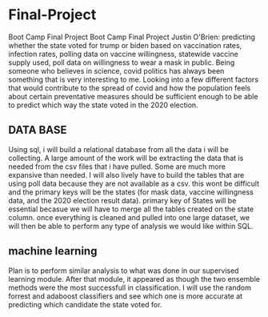 # Final-Project
Boot Camp Final Project
Boot Camp Final Project Justin O'Brien: predicting whether the state voted for trump or biden based on vaccination rates, infection rates, polling data on vaccine willingness, statewide vaccine supply used, poll data on willingness to wear a mask in public. Being someone who believes in science, covid politics has always been something that is very interesting to me.  Looking into a few different factors that would contribute to the spread of covid and how the population feels about certain preventative measures should be sufficient enough to be able to predict which way the state voted in the 2020 election.

## DATA BASE 
Using sql, i will build a relational database from all the data i will be collecting. A large amount of the work will be extracting the data that is needed from the csv files that i have pulled. Some are much more expansive than needed. I will also lively have to build the tables that are using poll data because they are not available as a csv. this wont be difficult and the primary keys will be the states (for mask data, vaccine willingness data, and the 2020 election result data). primary key of States will be essential becasue we will have to merge all the tables created on the state column. once everything is cleaned and pulled into one large dataset, we will then be able to perform any type of analysis we would like within SQL.

## machine learning
Plan is to perform similar analysis to what was done in our supervised learning module.  After that module, it appeared as though the two ensemble methods were the most successfull in classification.  I will use the random forrest and adaboost classifiers and see which one is more accurate at predicting which candidate the state voted for.  

